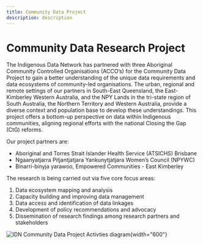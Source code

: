 ```yaml
---
title: Community Data Project 
description: description
---
```


# Community Data Research Project
The Indigenous Data Network has partnered with three Aboriginal Community Controlled Organisations (ACCO’s) for the Community Data Project to gain a better understanding of the unique data requirements and data ecosystems of community-led organisations. The urban, regional and remote settings of our partners in South-East Queensland, the East-Kimberley Western Australia, and the NPY Lands in the tri-state region of South Australia, the Northern Territory and Western Australia, provide a diverse context and population base to develop these understandings. This project offers a bottom-up perspective on data within Indigenous communities, aligning regional efforts with the national Closing the Gap (CtG) reforms.

Our project partners are: 

- Aboriginal and Torres Strait Islander Health Service (ATSICHS) Brisbane 
- Ngaanyatjarra Pitjantjatjara Yankunytjatjara Women’s Council (NPYWC)
- Binarri-binyja yarawoo, Empowered Communities - East Kimberley 

The research is being carried out via five core focus areas:  

1. Data ecosystem mapping and analysis
2. Capacity building and improving data management
3. Data access and identification of data linkages 
4. Development of policy recommendations and advocacy 
5. Dissemination of research findings among research partners and stakeholders

![IDN Community Data Project Activties diagram](/img/community-data-diagram.png){width="600"}